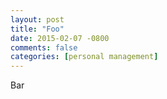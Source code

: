 ```yaml
---
layout: post
title: "Foo"
date: 2015-02-07 -0800
comments: false
categories: [personal management]
---
```


Bar